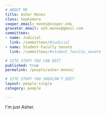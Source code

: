```yaml
---
# ABOUT ME
title: Asher Mones
class: Sophomore
cooper_email: mones@cooper.edu	
gravatar_email: ash.mones@gmail.com
committees:
- name: Judicial 
  link: /committees/#judicial
- name: Student-Faculty Senate
  link: /committees/#student_faculty_senate

# SITE STUFF YOU CAN EDIT
published: true
permalink: /people/asher-mones/

# SITE STUFF YOU SHOULDN'T EDIT
layout: people-single
category: people

---
```


I'm just Asher.
